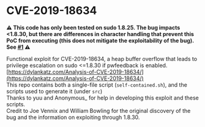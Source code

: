 # CVE-2019-18634

**:warning: This code has only been tested on sudo 1.8.25. The bug impacts <1.8.30, but there are differences in character handling that prevent this PoC from executing (this does not mitigate the exploitability of the bug). See [#1](https://github.com/Plazmaz/CVE-2019-18634/issues/1) :warning:**  
  
Functional exploit for CVE-2019-18634, a heap buffer overflow that leads to privilege escalation on sudo <=1.8.30 if pwfeedback is enabled.  
[https://dylankatz.com/Analysis-of-CVE-2019-18634/](https://dylankatz.com/Analysis-of-CVE-2019-18634/)  
This repo contains both a single-file script (`self-contained.sh`), and the scripts used to generate it (under `src`)  
Thanks to yuu and Anonymous_ for help in developing this exploit and these scripts.  
Credit to Joe Vennix and William Bowling for the original discovery of the bug and the information on exploiting through 1.8.30.  
